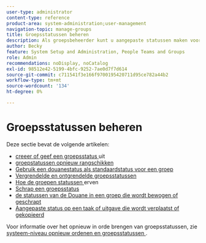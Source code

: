 ```yaml
---
user-type: administrator
content-type: reference
product-area: system-administration;user-management
navigation-topic: manage-groups
title: Groepsstatussen beheren
description: Als groepsbeheerder kunt u aangepaste statussen maken voor een groep die u beheert. Dit helpt de behoefte aan tientallen bedrijfs-brede douanestatus elimineren en staat meer autonomie in uw groepshiërarchieën toe. U kunt ook een status op systeemniveau bewerken voor een groep die u beheert als een Workfront-beheerder de status heeft ontgrendeld.
author: Becky
feature: System Setup and Administration, People Teams and Groups
role: Admin
recommendations: noDisplay, noCatalog
exl-id: 98512e42-5199-4bfc-9252-7ae0d7f7d614
source-git-commit: c711541f3e166f9700195420711d95ce782a44b2
workflow-type: tm+mt
source-wordcount: '134'
ht-degree: 0%

---
```


# Groepsstatussen beheren

Deze sectie bevat de volgende artikelen:

* [ creeer of geef een groepsstatus ](../../../administration-and-setup/manage-groups/manage-group-statuses/create-or-edit-a-group-status.md) uit
* [ groepstatussen opnieuw rangschikken ](../../../administration-and-setup/manage-groups/manage-group-statuses/reorder-group-statuses-from-groups-area.md)
* [ Gebruik een douanestatus als standaardstatus voor een groep ](../../../administration-and-setup/manage-groups/manage-group-statuses/use-custom-statuses-as-default-statuses-group.md)
* [ Vergrendelde en ontgrendelde groepsstatussen ](../../../administration-and-setup/manage-groups/manage-group-statuses/lock-or-unlock-a-custom-group-status.md)
* [ Hoe de groepen statussen ](../../../administration-and-setup/manage-groups/manage-group-statuses/how-groups-inherit-statuses.md) erven
* [ Schrap een groepsstatus ](../../../administration-and-setup/manage-groups/manage-group-statuses/delete-a-group-status.md)
* [ de statussen van de Douane in een groep die wordt bewogen of geschrapt ](../../../administration-and-setup/manage-groups/manage-group-statuses/custom-statuses-in-group-moved-or-deleted.md)
* [Aangepaste status op een taak of uitgave die wordt verplaatst of gekopieerd](../../../administration-and-setup/manage-groups/manage-group-statuses/custom-statuses-on-a-task-or-issue-that-is-moved-or-copied.md)

Voor informatie over het opnieuw in orde brengen van groepsstatussen, zie [ systeem-niveau opnieuw ordenen en groepsstatussen ](../../../administration-and-setup/customize-workfront/creating-custom-status-and-priority-labels/reorder-system-statuses.md).
